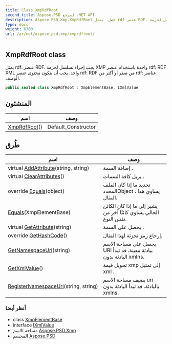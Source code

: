 ```yaml
---
title: Class XmpRdfRoot
second_title: Aspose.PSD لمرجع .NET API
description: Aspose.PSD.Xmp.XmpRdfRoot فصل. يمثل rdf عنصر RDF. يجب إجراء تسلسل لحزمة XMP واحدة باستخدام عنصر rdf RDF XML واحد. يجب أن يتكون محتوى عنصر rdf RDF من صفر أو أكثر من rdf عناصر الوصف.
type: docs
weight: 6300
url: /ar/net/aspose.psd.xmp/xmprdfroot/
---
```

## XmpRdfRoot class

يمثل rdf: عنصر RDF. يجب إجراء تسلسل لحزمة XMP واحدة باستخدام عنصر rdf: RDF XML واحد. يجب أن يتكون محتوى عنصر rdf: RDF من صفر أو أكثر من rdf: عناصر الوصف.

```csharp
public sealed class XmpRdfRoot : XmpElementBase, IXmlValue
```

## المنشئون

| اسم | وصف |
| --- | --- |
| [XmpRdfRoot](xmprdfroot/)() | Default_Constructor |

## طُرق

| اسم | وصف |
| --- | --- |
| virtual [AddAttribute](../../aspose.psd.xmp/xmpelementbase/addattribute/)(string, string) | إضافة السمة . |
| virtual [ClearAttributes](../../aspose.psd.xmp/xmpelementbase/clearattributes/)() | يزيل كافة السمات . |
| override [Equals](../../aspose.psd.xmp/xmpelementbase/equals/)(object) | تحديد ما إذا كان الملف المحددObject ، يساوي هذا المثال. |
| [Equals](../../aspose.psd.xmp/xmpelementbase/equals/)(XmpElementBase) | يشير إلى ما إذا كان الكائن الحالي يساوي كائنًا آخر من نفس النوع. |
| virtual [GetAttribute](../../aspose.psd.xmp/xmpelementbase/getattribute/)(string) | يحصل على السمة . |
| override [GetHashCode](../../aspose.psd.xmp/xmpelementbase/gethashcode/)() | إرجاع رمز تجزئة لهذا المثال. |
| [GetNamespaceUri](../../aspose.psd.xmp/xmprdfroot/getnamespaceuri/)(string) | يحصل على مساحة الاسم URI ببادئة معينة. قد تبدأ البادئة بدون xmlns. |
| [GetXmlValue](../../aspose.psd.xmp/xmprdfroot/getxmlvalue/)() | تحويل قيمة xmp إلى تمثيل xml . |
| [RegisterNamespaceUri](../../aspose.psd.xmp/xmprdfroot/registernamespaceuri/)(string, string) | يضيف مساحة الاسم uri بالبادئة. قد تبدأ البادئة بدون xmlns. |

### أنظر أيضا

* class [XmpElementBase](../xmpelementbase/)
* interface [IXmlValue](../ixmlvalue/)
* مساحة الاسم [Aspose.PSD.Xmp](../../aspose.psd.xmp/)
* المجسم [Aspose.PSD](../../)


